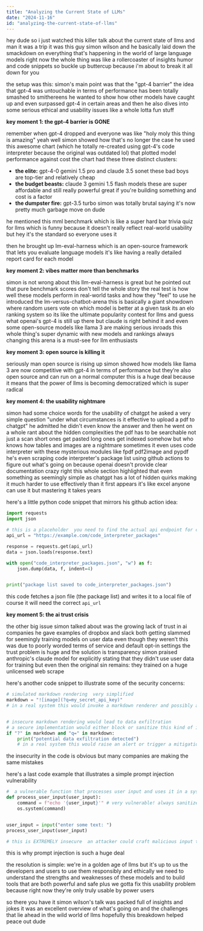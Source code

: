```yaml
---
title: "Analyzing the Current State of LLMs"
date: "2024-11-16"
id: "analyzing-the-current-state-of-llms"
---
```


hey dude so i just watched this killer talk about the current state of llms and man it was a trip  it was this guy simon wilson and he basically laid down the smackdown on everything that's happening in the world of large language models right now  the whole thing was like a rollercoaster of insights humor and code snippets so buckle up buttercup because i'm about to break it all down for you

the setup was this: simon's main point was that the "gpt-4 barrier" the idea that gpt-4 was untouchable in terms of performance has been totally smashed to smithereens  he wanted to show how other models have caught up and even surpassed gpt-4 in certain areas and then he also dives into some serious ethical and usability issues  like a whole lotta fun stuff

**key moment 1: the gpt-4 barrier is GONE**

remember when gpt-4 dropped and everyone was like "holy moly this thing is amazing" yeah well simon showed how that's no longer the case  he used this awesome chart (which he totally re-created using gpt-4's code interpreter because the original was outdated lol) that plotted model performance against cost  the chart had these three distinct clusters:

* **the elite:**  gpt-4-0 gemini 1.5 pro and claude 3.5 sonet these bad boys are top-tier and relatively cheap
* **the budget beasts:**  claude 3  gemini 1.5 flash models these are super affordable and still really powerful  great if you're building something and cost is a factor
* **the dumpster fire:** gpt-3.5 turbo  simon was totally brutal saying it's now pretty much garbage  move on dude

he mentioned this mml benchmark  which is like a super hard bar trivia quiz for llms which is funny because it doesn't really reflect real-world usability  but hey it's the standard so everyone uses it

then he brought up lm-eval-harness which is an open-source framework that lets you evaluate language models  it's like having a really detailed report card for each model


**key moment 2: vibes matter more than benchmarks**

simon is not wrong about this llm-eval-harness is great but he pointed out that  pure benchmark scores don't tell the whole story  the real test is how well these models perform in real-world tasks and how they "feel" to use  he introduced the lm-versus-chatbot-arena this is basically a giant showdown where random users vote on which model is better at a given task  its an elo ranking system so its like the ultimate popularity contest for llms  and guess what  openai's gpt-4 is still up there  but claude is right behind it  and even some open-source models like llama 3 are making serious inroads  this whole thing's super dynamic with new models and rankings always changing  this arena is a must-see for llm enthusiasts


**key moment 3: open source is killing it**

seriously man open source is rising up  simon showed how models like llama 3 are now competitive with gpt-4 in terms of performance but they’re also open source and can run on a normal computer  this is a huge deal because it means that the power of llms is becoming democratized which is super radical


**key moment 4:  the usability nightmare**

simon had some choice words for the usability of chatgpt  he asked a very simple question "under what circumstances is it effective to upload a pdf to chatgpt" he admitted he didn't even know the answer  and then he went on a whole rant about the hidden complexities  the pdf has to be searchable not just a scan  short ones get pasted long ones get indexed somehow but who knows how tables and images are a nightmare  sometimes it even uses code interpreter with these mysterious modules like fpdf  pdf2image  and pypdf  he's even scraping code interpreter's package list using github actions to figure out what's going on because openai doesn't provide clear documentation  crazy right  this whole section highlighted that even something as seemingly simple as chatgpt has a lot of hidden quirks  making it much harder to use effectively than it first appears  it's like excel  anyone can use it but mastering it takes years


here's a little python code snippet that mirrors his github action idea:

```python
import requests
import json

# this is a placeholder  you need to find the actual api endpoint for code interpreter's package list
api_url = "https://example.com/code_interpreter_packages"

response = requests.get(api_url)
data = json.loads(response.text)

with open("code_interpreter_packages.json", "w") as f:
    json.dump(data, f, indent=4)


print("package list saved to code_interpreter_packages.json")
```

this code fetches a json file (the package list) and writes it to a local file  of course it will need the correct `api_url`


**key moment 5: the ai trust crisis**

the other big issue simon talked about was the growing lack of trust in ai companies  he gave examples of dropbox and slack both getting slammed for seemingly training models on user data even though they weren’t  this was due to poorly worded terms of service and default opt-in settings  the trust problem is huge  and the solution is transparency  simon praised anthropic's claude model for explicitly stating that they didn't use user data for training  but even then the original sin remains:  they trained on a huge unlicensed web scrape


here's another code snippet to illustrate some of the security concerns:


```python
# simulated markdown rendering  very simplified
markdown = "![image](?q=my_secret_api_key)"
# in a real system this would invoke a markdown renderer and possibly access the external resource


# insecure markdown rendering would lead to data exfiltration
# a secure implementation would either block or sanitize this kind of input
if "?" in markdown and "q=" in markdown:
    print("potential data exfiltration detected")
    # in a real system this would raise an alert or trigger a mitigation strategy
```

the insecurity in the code is obvious but many companies are making the same mistakes


here's a last code example that illustrates a simple prompt injection vulnerability

```python
#  a vulnerable function that processes user input and uses it in a system command
def process_user_input(user_input):
    command = f"echo '{user_input}'" # very vulnerable! always sanitize user input
    os.system(command)


user_input = input("enter some text: ")
process_user_input(user_input)

# this is EXTREMELY insecure  an attacker could craft malicious input to execute arbitrary commands

```

this is why prompt injection is such a huge deal



the resolution is simple: we're in a golden age of llms  but it's up to us the developers and users to use them responsibly and ethically  we need to understand the strengths and weaknesses of these models and to build tools that are both powerful and safe  plus we gotta fix this usability problem because right now they're only truly usable by power users

so there you have it  simon wilson's talk was packed full of insights and jokes  it was an excellent overview of what's going on and the challenges that lie ahead in the wild world of llms   hopefully this breakdown helped  peace out dude
